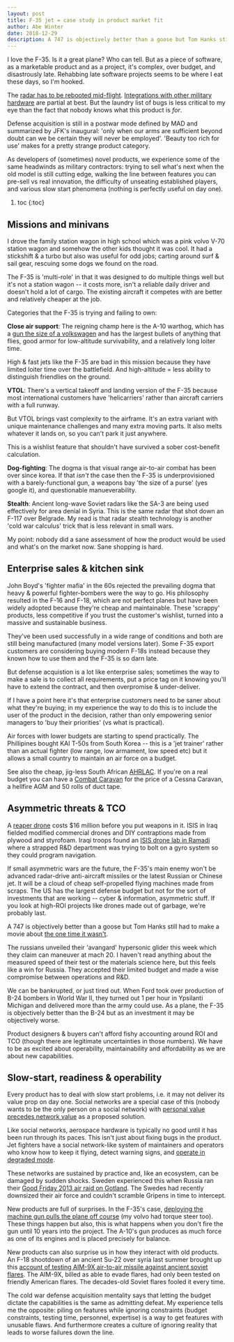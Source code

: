 ```yaml
---
layout: post
title: F-35 jet = case study in product market fit
author: Abe Winter
date: 2018-12-29
description: A 747 is objectively better than a goose but Tom Hanks still had to make a movie about the one time it wasn’t
---
```


I love the F-35. Is it a great plane? Who can tell. But as a piece of software, as a marketable product and as a project, it's complex, over budget, and disastrously late. Rehabbing late software projects seems to be where I eat these days, so I'm hooked.

The [radar has to be rebooted mid-flight](https://arstechnica.com/information-technology/2016/03/f-35-radar-system-has-bug-that-requires-hard-reboot-in-flight/). [Integrations with other military hardware](https://www.theregister.co.uk/2018/01/30/f35_dote_report_software_snafus/) are partial at best. But the laundry list of bugs is less critical to my eye than the fact that nobody knows what this product is *for*.

Defense acquisition is still in a postwar mode defined by MAD and summarized by JFK's inaugural: 'only when our arms are sufficient beyond doubt can we be certain they will never be employed'. 'Beauty too rich for use' makes for a pretty strange product category.

As developers of (sometimes) novel products, we experience some of the same headwinds as military contractors: trying to sell what's next when the old model is still cutting edge, walking the line between features you can pre-sell vs real innovation, the difficulty of unseating established players, and various slow start phenomena (nothing is perfectly useful on day one).

1. toc
{:toc}

## Missions and minivans

I drove the family station wagon in high school which was a pink volvo V-70 station wagon and somehow the other kids thought it was cool. It had a stickshift & a turbo but also was useful for odd jobs; carting around surf & sail gear, rescuing some dogs we found on the road.

The F-35 is 'multi-role' in that it was designed to do multiple things well but it's not a station wagon -- it costs more, isn't a reliable daily driver and doesn't hold a lot of cargo. The existing aircraft it competes with are better and relatively cheaper at the job.

Categories that the F-35 is trying and failing to own:

**Close air support**: The reigning champ here is the A-10 warthog, which has a [gun the size of a volkswagen](https://en.wikipedia.org/wiki/GAU-8) and has the largest bullets of anything that flies, good armor for low-altitude survivability, and a relatively long loiter time.

High & fast jets like the F-35 are bad in this mission because they have limited loiter time over the battlefield. And high-altitude = less ability to distinguish friendlies on the ground.

**VTOL**: There's a vertical takeoff and landing version of the F-35 because most international customers have 'helicarriers' rather than aircraft carriers with a full runway.

But VTOL brings vast complexity to the airframe. It's an extra variant with unique maintenance challenges and many extra moving parts. It also melts whatever it lands on, so you can't park it just anywhere.

This is a wishlist feature that shouldn't have survived a sober cost-benefit calculation.

**Dog-fighting**: The dogma is that visual range air-to-air combat has been over since korea. If that *isn't* the case then the F-35 is underprovisioned with a barely-functional gun, a weapons bay 'the size of a purse' (yes google it), and questionable manueverability.

**Stealth**: Ancient long-wave Soviet radars like the SA-3 are being used effectively for area denial in Syria. This is the same radar that shot down an F-117 over Belgrade. My read is that radar stealth technology is another 'cold war calculus' trick that is less relevant in small wars.

My point: nobody did a sane assessment of how the product would be used and what's on the market now. Sane shopping is hard.

## Enterprise sales & kitchen sink

John Boyd's 'fighter mafia' in the 60s rejected the prevailing dogma that heavy & powerful fighter-bombers were the way to go. His philosophy resulted in the F-16 and F-18, which are not perfect planes but have been widely adopted because they're cheap and maintainable. These 'scrappy' products, less competitive if you trust the customer's wishlist, turned into a massive and sustainable business.

They've been used successfully in a wide range of conditions and both are still being manufactured (many model versions later). Some F-35 export customers are considering buying modern F-18s instead because they known how to use them and the F-35 is so darn late.

But defense acquistion is a lot like enterprise sales; sometimes the way to make a sale is to collect all requirements, put a price tag on it knowing you'll have to extend the contract, and then overpromise & under-deliver.

If I have a point here it's that enterprise customers need to be saner about what they're buying; in my experience the way to do this is to include the user of the product in the decision, rather than only empowering senior managers to 'buy their priorities' (vs what is practical).

Air forces with lower budgets are starting to spend practically. The Phillipines bought KAI T-50s from South Korea -- this is a 'jet trainer' rather than an actual fighter (low range, low armament, low speed etc) but it allows a small country to maintain an air force on a budget.

See also the cheap, jig-less South African [AHRLAC](https://en.wikipedia.org/wiki/Ahrlac). If you're on a real budget you can have a [Combat Caravan](https://warisboring.com/this-tiny-plane-is-an-f-16-for-cash-strapped-air-forces/) for the price of a Cessna Caravan, a hellfire AGM and 50 rolls of duct tape.

## Asymmetric threats & TCO

A [reaper drone](https://en.wikipedia.org/wiki/General_Atomics_MQ-9_Reaper) costs $16 million before you put weapons in it. ISIS in Iraq fielded modified commercial drones and DIY contraptions made from plywood and styrofoam. Iraqi troops found an [ISIS drone lab in Ramadi](https://www.washingtonpost.com/world/national-security/use-of-weaponized-drones-by-isis-spurs-terrorism-fears/2017/02/21/9d83d51e-f382-11e6-8d72-263470bf0401_story.html) where a strapped R&D department was trying to bolt on a gyro system so they could program navigation.

If small asymmetric wars are the future, the F-35's main enemy won't be advanced radar-drive anti-aircraft missiles or the latest Russian or Chinese jet. It will be a cloud of cheap self-propelled flying machines made from scraps. The US has the largest defense budget but not for the sort of investments that are working -- cyber & information, asymmetric stuff. If you look at high-ROI projects like drones made out of garbage, we're probably last.

A 747 is objectively better than a goose but Tom Hanks still had to make a movie about [the one time it wasn't](https://en.wikipedia.org/wiki/Chesley_Sullenberger).

The russians unveiled their 'avangard' hypersonic glider this week which they claim can maneuver at mach 20. I haven't read anything about the measured speed of their test or the materials science here, but this feels like a win for Russia. They accepted their limited budget and made a wise compromise between operations and R&D.

We can be bankrupted, or just tired out. When Ford took over production of B-24 bombers in World War II, they turned out 1 per hour in Ypsilanti Michigan and delivered more than the army could use. As a plane, the F-35 is objectively better than the B-24 but as an investment it may be objectively worse.

Product designers & buyers can't afford fishy accounting around ROI and TCO (though there are legitimate uncertainties in those numbers). We have to be as excited about operability, maintainability and affordability as we are about new capabilities.

## Slow-start, readiness & operability

Every product has to deal with slow start problems, i.e. it may not deliver its value prop on day one. Social networks are a special case of this (nobody wants to be the only person on a social network) with [personal value precedes network value](http://bokardo.com/archives/the-delicious-lesson/) as a proposed solution.

Like social networks, aerospace hardware is typically no good until it has been run through its paces. This isn't just about fixing bugs in the product. Jet fighters have a social network-like system of maintainers and operators who know how to keep it flying, detect warning signs, and [operate in degraded mode](https://web.mit.edu/2.75/resources/random/How%20Complex%20Systems%20Fail.pdf).

These networks are sustained by practice and, like an ecosystem, can be damaged by sudden shocks. Sweden experienced this when Russia ran their [Good Friday 2013 air raid on Gotland](https://theaviationist.com/2013/04/22/backfire-sweden/). The Swedes had recently downsized their air force and couldn't scramble Gripens in time to intercept.

New products are full of surprises. In the F-35's case, [deploying the machine gun pulls the plane off course](https://www.theregister.co.uk/2017/04/03/gilmore_farewells_trump_government_slamming_the_f35_again/) (my volvo had torque steer too). These things happen but also, this is what happens when you don't fire the gun until 10 years into the project. The A-10's gun produces as much force as one of its engines and is placed precisely for balance.

New products can also surprise us in how they interact with old products. An F-18 shootdown of an ancient Su-22 over syria last summer brought up this [account of testing AIM-9X air-to-air missile against ancient soviet flares](https://aviationweek.com/blog/we-didn-t-know-what-90-percent-switches-did). The AIM-9X, billed as able to evade flares, had only been tested on friendly American flares. The decades-old Soviet flares fooled it every time.

The cold war defense acquisition mentality says that letting the budget dictate the capabilities is the same as admitting defeat. My experience tells me the opposite: piling on features while ignoring constraints (budget constraints, testing time, personnel, expertise) is a way to get features with unusable flaws. And furthermore creates a culture of ignoring reality that leads to worse failures down the line.
